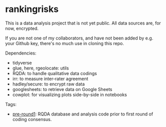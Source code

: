 # rankingrisks

This is a data analysis project that is not yet public. All data sources are, for now, encrypted. 

If you are not one of my collaborators, and have not been added by e.g. your Github key, there's no much use in cloning this repo. 

Dependencies:

* tidyverse
* glue, here, rgeolocate: utils
* RQDA: to handle qualitative data codings
* irr: to measure inter-rater agreement
* hadley/secure: to encrypt raw data
* googlesheets: to retrieve data on Google Sheets
* cowplot: for visualizing plots side-by-side in notebooks

Tags:

* [pre-round1](https://github.com/diogomarques/rankingrisks/tree/pre-round1): RQDA database and analysis code prior to first round of coding consensus.
